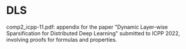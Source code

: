 # DLS

comp2_icpp-11.pdf: appendix for the paper "Dynamic Layer-wise Sparsification for Distributed Deep Learning" submitted to ICPP 2022, involving proofs for formulas and properties.
